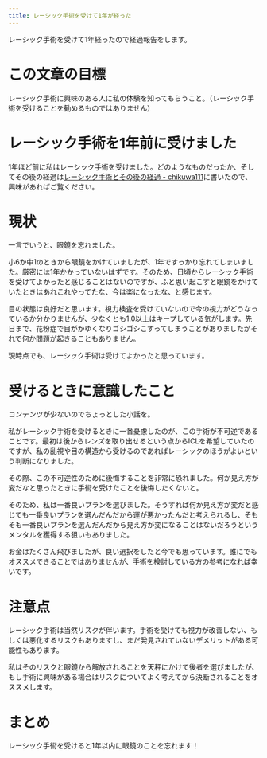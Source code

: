 ```yaml
---
title: レーシック手術を受けて1年が経った
---
```


レーシック手術を受けて1年経ったので経過報告をします。

# この文章の目標

レーシック手術に興味のある人に私の体験を知ってもらうこと。（レーシック手術を受けることを勧めるものではありません）

# レーシック手術を1年前に受けました

1年ほど前に私はレーシック手術を受けました。どのようなものだったか、そしてその後の経過は[レーシック手術とその後の経過 - chikuwa111](https://scrapbox.io/chikuwa111/%E3%83%AC%E3%83%BC%E3%82%B7%E3%83%83%E3%82%AF%E6%89%8B%E8%A1%93%E3%81%A8%E3%81%9D%E3%81%AE%E5%BE%8C%E3%81%AE%E7%B5%8C%E9%81%8E)に書いたので、興味があればご覧ください。

# 現状

一言でいうと、眼鏡を忘れました。

小6か中1のときから眼鏡をかけていましたが、1年ですっかり忘れてしまいました。厳密には1年かかっていないはずです。そのため、日頃からレーシック手術を受けてよかったと感じることはないのですが、ふと思い起こすと眼鏡をかけていたときはあれこれやってたな、今は楽になったな、と感じます。

目の状態は良好だと思います。視力検査を受けていないので今の視力がどうなっているか分かりませんが、少なくとも1.0以上はキープしている気がします。先日まで、花粉症で目がかゆくなりゴシゴシこすってしまうことがありましたがそれで何か問題が起きることもありません。

現時点でも、レーシック手術は受けてよかったと思っています。

# 受けるときに意識したこと

コンテンツが少ないのでちょっとした小話を。

私がレーシック手術を受けるときに一番憂慮したのが、この手術が不可逆であることです。最初は後からレンズを取り出せるという点からICLを希望していたのですが、私の乱視や目の構造から受けるのであればレーシックのほうがよいという判断になりました。

その際、この不可逆性のために後悔することを非常に恐れました。何か見え方が変だなと思ったときに手術を受けたことを後悔したくないと。

そのため、私は一番良いプランを選びました。そうすれば何か見え方が変だと感じても一番良いプランを選んだんだから運が悪かったんだと考えられるし、そもそも一番良いプランを選んだんだから見え方が変になることはないだろうというメンタルを獲得する狙いもありました。

お金はたくさん飛びましたが、良い選択をしたと今でも思っています。誰にでもオススメできることではありませんが、手術を検討している方の参考になれば幸いです。

# 注意点

レーシック手術は当然リスクが伴います。手術を受けても視力が改善しない、もしくは悪化するリスクもありますし、まだ発見されていないデメリットがある可能性もあります。

私はそのリスクと眼鏡から解放されることを天秤にかけて後者を選びましたが、もし手術に興味がある場合はリスクについてよく考えてから決断されることをオススメします。

# まとめ

レーシック手術を受けると1年以内に眼鏡のことを忘れます！
